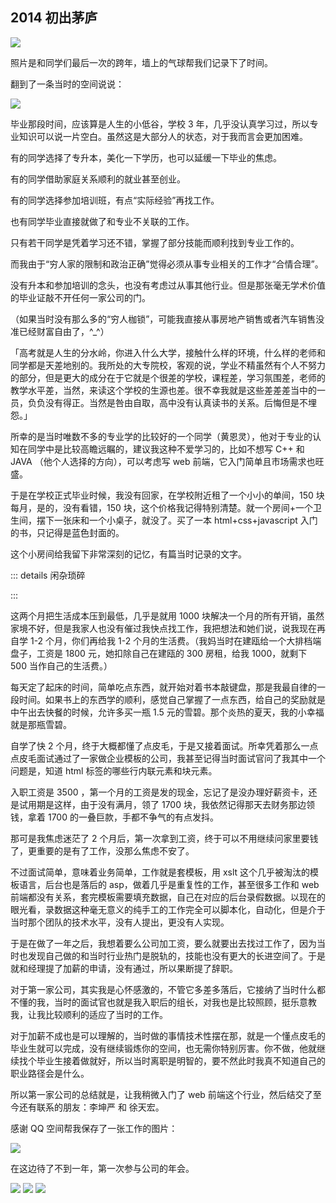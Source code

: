 ## 2014 初出茅庐

![](./2014/1.jpeg)

照片是和同学们最后一次的跨年，墙上的气球帮我们记录下了时间。

翻到了一条当时的空间说说：

![](./2014/2.png)

毕业那段时间，应该算是人生的小低谷，学校 3 年，几乎没认真学习过，所以专业知识可以说一片空白。虽然这是大部分人的状态，对于我而言会更加困难。

有的同学选择了专升本，美化一下学历，也可以延缓一下毕业的焦虑。

有的同学借助家庭关系顺利的就业甚至创业。

有的同学选择参加培训班，有点“实际经验”再找工作。

也有同学毕业直接就做了和专业不关联的工作。

只有若干同学是凭着学习还不错，掌握了部分技能而顺利找到专业工作的。

而我由于“穷人家的限制和政治正确”觉得必须从事专业相关的工作才“合情合理”。

没有升本和参加培训的念头，也没有考虑过从事其他行业。但是那张毫无学术价值的毕业证敲不开任何一家公司的门。

（如果当时没有那么多的“穷人枷锁”，可能我直接从事房地产销售或者汽车销售没准已经财富自由了，^\_^）

「高考就是人生的分水岭，你进入什么大学，接触什么样的环境，什么样的老师和同学都是天差地别的。我所处的大专院校，客观的说，学业不精虽然有个人不努力的部分，但是更大的成分在于它就是个很差的学校，课程差，学习氛围差，老师的教学水平差，当然，来读这个学校的生源也差。很不幸我就是这些差差差当中的一员，负负没有得正。当然是咎由自取，高中没有认真读书的关系。后悔但是不埋怨。」

所幸的是当时唯数不多的专业学的比较好的一个同学（黄恩灵），他对于专业的认知在同学中是比较高瞻远瞩的，建议我这种不爱学习的，比如不想写 C++ 和 JAVA （他个人选择的方向），可以考虑写 web 前端，它入门简单且市场需求也旺盛。

于是在学校正式毕业时候，我没有回家，在学校附近租了一个小小的单间，150 块每月，是的，没有看错，150 块，这个价格我记得特别清楚。就一个房间+一个卫生间，摆下一张床和一个小桌子，就没了。买了一本 html+css+javascript 入门的书，只记得是蓝色封面的。

这个小房间给我留下非常深刻的记忆，有篇当时记录的文字。

::: details 闲杂琐碎

<!--@include: ./2014-小小出租屋.md-->

:::

这两个月把生活成本压到最低，几乎是就用 1000 块解决一个月的所有开销，虽然家境不好，但是我家人也没有催过我快点找工作，我把想法和她们说，说我现在再自学 1-2 个月，你们再给我 1-2 个月的生活费。（我妈当时在建瓯给一个大排档端盘子，工资是 1800 元，她扣除自己在建瓯的 300 房租，给我 1000，就剩下 500 当作自己的生活费。）

每天定了起床的时间，简单吃点东西，就开始对着书本敲键盘，那是我最自律的一段时间。如果书上的东西学的顺利，感觉自己掌握了一点东西，给自己的奖励就是中午出去快餐的时候，允许多买一瓶 1.5 元的雪碧。那个炎热的夏天，我的小幸福就是那瓶雪碧。

自学了快 2 个月，终于大概都懂了点皮毛，于是又接着面试。所幸凭着那么一点点皮毛面试通过了一家做企业模板的公司，我甚至记得当时面试官问了我其中一个问题是，知道 html 标签的哪些行内联元素和块元素。

入职工资是 3500 ，第一个月的工资是发的现金，忘记了是没办理好薪资卡，还是试用期是这样，由于没有满月，领了 1700 块，我依然记得那天去财务那边领钱，拿着 1700 的一叠巨款，手都不争气的有点发抖。

那可是我焦虑迷茫了 2 个月后，第一次拿到工资，终于可以不用继续问家里要钱了，更重要的是有了工作，没那么焦虑不安了。

不过面试简单，意味着业务简单，工作就是套模板，用 xslt 这个几乎被淘汰的模板语言，后台也是落后的 asp，做着几乎是重复性的工作，甚至很多工作和 web 前端都没有关系，套完模板需要填充数据，自己在对应的后台录假数据。以现在的眼光看，录数据这种毫无意义的纯手工的工作完全可以脚本化，自动化，但是介于当时那个团队的技术水平，没有人提出，更没有人实现。

于是在做了一年之后，我想着要么公司加工资，要么就要出去找过工作了，因为当时也发现自己做的和当时行业热门是脱轨的，技能也没有更大的长进空间了。于是就和经理提了加薪的申请，没有通过，所以果断提了辞职。

对于第一家公司，其实我是心怀感激的，不管它多差多落后，它接纳了当时什么都不懂的我，当时的面试官也就是我入职后的组长，对我也是比较照顾，挺乐意教我，让我比较顺利的适应了当时的工作。

对于加薪不成也是可以理解的，当时做的事情技术性摆在那，就是一个懂点皮毛的毕业生就可以完成，没有继续锻炼你的空间，也无需你特别厉害。你不做，他就继续找个毕业生接着做就好，所以当时离职是明智的，要不然此时我真不知道自己的职业路径会是什么。

所以第一家公司的总结就是，让我稍微入门了 web 前端这个行业，然后结交了至今还有联系的朋友：李坤严 和 徐天宏。

感谢 QQ 空间帮我保存了一张工作的图片：

![](./2014/3.jpeg)

在这边待了不到一年，第一次参与公司的年会。

<Pictures :width="300">
<img loading="lazy" src="./2014/y1.jpeg" />
<img loading="lazy" src="./2014/y2.jpeg" />
<img loading="lazy" src="./2014/y3.jpeg" />

</Pictures>
